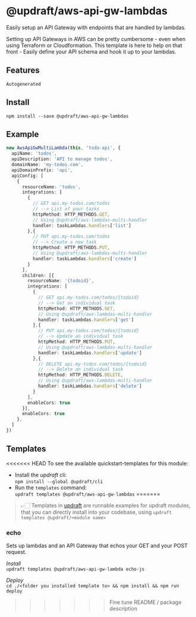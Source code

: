 
# @updraft/aws-api-gw-lambdas
Easily setup an API Gateway with endpoints that are handled by lambdas.

Setting up API Gateways in AWS can be pretty cumbersome - even when using Terraform or Cloudformation.
This template is here to help on that front - Easily define your API schema and hook it up to your lambdas.


## Features
`Autogenerated`

## Install
`npm install --save @updraft/aws-api-gw-lambdas`


## Example
```typescript
new AwsApiGwMultiLambda(this, 'todo-api', {
  apiName: 'todos',
  apiDescription: 'API to manage todos',
  domainName: 'my-todos.com',
  apiDomainPrefix: 'api',
  apiConfig: [
    {
      resourceName: 'todos',
      integrations: [
        {
          // GET api.my-todos.com/todos
          // --> List of your tasks
          httpMethod: HTTP_METHODS.GET,
          // Using @updraft/aws-lambdas-multi-handler
          handler: taskLambdas.handlers['list']
        },{
          // PUT api.my-todos.com/todos
          // --> Create a new task
          httpMethod: HTTP_METHODS.PUT,
          // Using @updraft/aws-lambdas-multi-handler
          handler: taskLambdas.handlers['create']
        }
      ],
      children: [{
        resourceName: '{todoid}',
        integrations: [
          {
            // GET api.my-todos.com/todos/{todoid}
            // --> Get an individual task
            httpMethod: HTTP_METHODS.GET,
            // Using @updraft/aws-lambdas-multi-handler
            handler: taskLambdas.handlers['get']
          },{
            // PUT api.my-todos.com/todos/{todoid}
            // --> Update an individual task
            httpMethod: HTTP_METHODS.PUT,
            // Using @updraft/aws-lambdas-multi-handler
            handler: taskLambdas.handlers['update']
          },{
            // DELETE api.my-todos.com/todos/{todoid}
            // --> Delete an individual task
            httpMethod: HTTP_METHODS.DELETE,
            // Using @updraft/aws-lambdas-multi-handler
            handler: taskLambdas.handlers['delete']
          }
        ],
        enableCors: true
      }],
      enableCors: true
    },
  ]
})
```
  

## Templates
<<<<<<< HEAD
To see the available quickstart-templates for this module:
- Install the *updraft* cli:  
`npm install --global @updraft/cli`
- Run the `templates` command:  
`updraft templates @updraft/aws-api-gw-lambdas`
=======
> 👉🏻 Templates in [updraft](https://github.com/aGuyNamedJonas/updraft) are runnable examples for updraft modules, that you can directly install into your codebase, using `updraft templates @updraft/<module name>`

### echo
Sets up lambdas and an API Gateway that echos your GET and your POST request.

*Install*  
`updraft templates @updraft/aws-api-gw-lambda echo-js`

*Deploy*  
`cd ./<folder you installed template to> && npm install && npm run deploy`
>>>>>>> Fine tune README / package description
